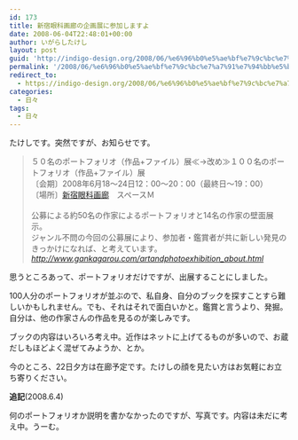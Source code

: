 ```yaml
---
id: 173
title: 新宿眼科画廊の企画展に参加しますよ
date: 2008-06-04T22:48:01+00:00
author: いがらしたけし
layout: post
guid: 'http://indigo-design.org/2008/06/%e6%96%b0%e5%ae%bf%e7%9c%bc%e7%a7%91%e7%94%bb%e5%bb%8a%e3%81%ae%e4%bc%81%e7%94%bb%e5%b1%95%e3%81%ab%e5%8f%82%e5%8a%a0%e3%81%97%e3%81%be%e3%81%99%e3%82%88/'
permalink: '/2008/06/%e6%96%b0%e5%ae%bf%e7%9c%bc%e7%a7%91%e7%94%bb%e5%bb%8a%e3%81%ae%e4%bc%81%e7%94%bb%e5%b1%95%e3%81%ab%e5%8f%82%e5%8a%a0%e3%81%97%e3%81%be%e3%81%99%e3%82%88/'
redirect_to:
  - https://indigo-design.org/2008/06/%e6%96%b0%e5%ae%bf%e7%9c%bc%e7%a7%91%e7%94%bb%e5%bb%8a%e3%81%ae%e4%bc%81%e7%94%bb%e5%b1%95%e3%81%ab%e5%8f%82%e5%8a%a0%e3%81%97%e3%81%be%e3%81%99%e3%82%88/
categories:
  - 日々
tags:
  - 日々
---
```

<p>たけしです。突然ですが、お知らせです。</p><blockquote>５０名のポートフォリオ（作品+ファイル）展≪→改め≫１００名のポートフォリオ（作品+ファイル）展<br />〔会期〕2008年6月18〜24日12：00〜20：00（最終日〜19：00）<br />〔場所〕<a href="http://www.gankagarou.com/">新宿眼科画廊</a>　スペースＭ<br /><br />公募による約50名の作家によるポートフォリオと14名の作家の壁面展示。<br />ジャンル不問の今回の公募展により、参加者・鑑賞者が共に新しい発見のきっかけになれば、と考えています。<br /><cite><a href="http://www.gankagarou.com/artandphotoexhibition_about.html" target="_blank">http://www.gankagarou.com/artandphotoexhibition_about.html</a></cite></blockquote><p>思うところあって、ポートフォリオだけですが、出展することにしました。</p><p>100人分のポートフォリオが並ぶので、私自身、自分のブックを探すことすら難しいかもしれません。でも、それはそれで面白いかと。鑑賞と言うより、発掘。自分は、他の作家さんの作品を見るのが楽しみです。</p><p>ブックの内容はいろいろ考え中。近作はネットに上げてるものが多いので、お蔵だしもほどよく混ぜてみようか、とか。</p><p>今のところ、22日夕方は在廊予定です。たけしの顔を見たい方はお気軽にお立ち寄りください。</p><p><strong>追記</strong>(2008.6.4)</p><p>何のポートフォリオか説明を書かなかったのですが、写真です。内容は未だに考え中。うーむ。</p>